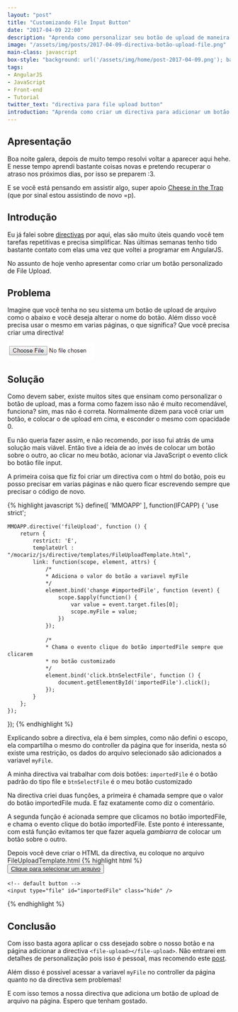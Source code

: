 ```yaml
---
layout: "post"
title: "Customizando File Input Button"
date: "2017-04-09 22:00"
description: "Aprenda como personalizar seu botão de upload de maneira fácil e sem redundância!"
image: "/assets/img/posts/2017-04-09-directiva-botão-upload-file.png"
main-class: javascript
box-style: "background: url('/assets/img/home/post-2017-04-09.png'); background-color: #FF6E6E; background-repeat: no-repeat; background-size: contain;"
tags:
- AngularJS
- JavaScript
- Front-end
- Tutorial
twitter_text: "directiva para file upload button"
introduction: "Aprenda como criar um directiva para adicionar um botão personalizado de upload de arquivos"
---
```


## Apresentação

Boa noite galera, depois de muito tempo resolvi voltar a aparecer aqui hehe. E nesse tempo aprendi bastante coisas novas e pretendo recuperar o atraso nos próximos dias, por isso se preparem :3.

E se você está pensando em assistir algo, super apoio [Cheese in the Trap](http://boxasian.com/tv-series/cheese-in-the-trapce/) (que por sinal estou assistindo de novo =p).

## Introdução

Eu já falei sobre [directivas](https://monicamota.com.br/entendendo-directiva-angular/) por aqui, elas são muito úteis quando você tem tarefas repetitivas e precisa simplificar. Nas últimas semanas tenho tido bastante contato com elas uma vez que voltei a programar em AngularJS.

No assunto de hoje venho apresentar como criar um botão personalizado de File Upload.

## Problema
Imagine que você tenha no seu sistema um botão de upload de arquivo como o abaixo e você deseja alterar o nome do botão. Além disso você precisa
usar o mesmo em varias páginas, o que significa? Que você precisa criar uma directiva!

![File Upload Button](/assets/img/posts/2017-04-09/file-upload.png)

## Solução

Como devem saber, existe muitos sites que ensinam como personalizar o botão de upload, mas a forma como fazem isso não
é muito recomendável, funciona? sim, mas não é correta. Normalmente dizem para você criar um botão, e colocar o de upload em cima, e esconder o mesmo com opacidade 0.

Eu não queria fazer assim, e não recomendo, por isso fui atrás de uma solução mais viável. Então tive a ideia de ao invés de colocar um botão sobre o outro, ao clicar no meu  botão, acionar via JavaScript o evento
click bo botão file input.

A primeira coisa que fiz foi criar um directiva com o html do botão, pois eu posso precisar em varias páginas e não quero ficar escrevendo sempre que precisar o código de novo.

{% highlight javascript %}
define([ 'MMOAPP' ], function(IFCAPP) {
    'use strict';

    MMOAPP.directive('fileUpload', function () {
        return {
            restrict: 'E',
            templateUrl : "/mocariz/js/directive/templates/FileUploadTemplate.html",
            link: function(scope, element, attrs) {
                /*
                * Adiciona o valor do botão a variavel myFile
                */
                element.bind('change #importedFile', function (event) {
                    scope.$apply(function() {
                        var value = event.target.files[0];
                        scope.myFile = value;
                    })
                });

                /*
                * Chama o evento clique do botão importedFile sempre que clicarem
                * no botão customizado
                */
                element.bind('click.btnSelectFile', function () {
                    document.getElementById('importedFile').click();
                });
            }
        };
    });
});
{% endhighlight %}

Explicando sobre a directiva, ela é bem simples, como não defini o escopo, ela compartilha o mesmo do controller da página
que for inserida, nesta só existe uma restrição, os dados do arquivo selecionado são adicionados a variavel `myFile`.

A minha directiva vai trabalhar com dois botões: `importedFile` é o botão padrão do tipo file e `btnSelectFile` é o meu botão customizado

Na directiva criei duas funções, a primeira é chamada sempre que o valor do botão importedFile muda. E faz exatamente como diz o comentário.

A segunda função é acionada sempre que clicamos no botão importedFile, e chama o evento clique do botão importedFile.
Este ponto é interessante, com está função evitamos ter que fazer aquela *gambiarra* de colocar um botão sobre o outro.

Depois você deve criar o HTML da directiva, eu coloque no arquivo FileUploadTemplate.html
{% highlight html %}
    <!-- personalized button -->
    <button class="btn btnSelectFile">
        <a href="javascript: void(0)">Clique para selecionar um arquivo</a>
    </button>
    <span ng-bind-template="{{ myFile.name }}" title="{{ myFile.name }}"></span>

    <!-- default button -->
    <input type="file" id="importedFile" class="hide" />
{% endhighlight %}


## Conclusão

Com isso basta agora aplicar o css desejado sobre o nosso botão e na página adicionar a directiva `<file-upload></file-upload>`.
Não entrarei em detalhes de personalização pois isso é pessoal, mas recomendo este [post](https://tympanus.net/codrops/2015/09/15/styling-customizing-file-inputs-smart-way/).

Além disso é possivel acessar a variavel `myFile` no controller  da página quanto no da directiva sem problemas!

E com isso temos a nossa directiva que adiciona um botão de upload de arquivo na página. Espero que tenham gostado.
